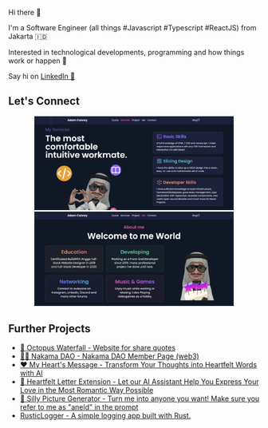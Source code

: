 Hi there 👋

I'm a Software Engineer (all things #Javascript #Typescript #ReactJS) from Jakarta 🇮🇩

Interested in technological developments, programming and how things work or happen 🚀

Say hi on [LinkedIn 👔](https://imyours.vercel.app/queue?redirect_uri=https://www.linkedin.com/in/adam-c-46a111188/)

## Let's Connect

<p align="center">
  <a href="https://imyours.vercel.app/queue?redirect_uri=/#services">
    <img src="./resources/services.webp" width="400" alt="Portfolio Website - Services"/>
  </a>
  <a href="https://imyours.vercel.app/queue?redirect_uri=/#me">
    <img src="./resources/me.webp" width="400" alt="Portfolio Website - Me"/>
  </a>
</p>

## Further Projects

- [🐙 Octopus Waterfall - Website for share quotes](https://imyours.vercel.app/queue?redirect_uri=https://octopuswaterfall.web.app/)
- [🏴‍☠️ Nakama DAO - Nakama DAO Member Page (web3)](https://imyours.vercel.app/queue?redirect_uri=https://nakama-dao.vercel.app/)
- [❤️ My Heart's Message - Transform Your Thoughts into Heartfelt Words with AI](https://imyours.vercel.app/queue?redirect_uri=https://my-hearts-message.vercel.app/?fr=gh)
- [💌 Heartfelt Letter Extension - Let our AI Assistant Help You Express Your Love in the Most Romantic Way Possible](https://imyours.vercel.app/queue?redirect_uri=https://github.com/adamcanray/heartfelt-letters-extension)
- [🤪 Silly Picture Generator - Turn me into anyone you want! Make sure you refer to me as "aneld" in the prompt](https://imyours.vercel.app/queue?redirect_uri=https://silly-picture-generator.vercel.app/)
- [RusticLogger - A simple logging app built with Rust.](https://imyours.vercel.app/queue?redirect_uri=https://github.com/adamcanray/rustic-logger)
